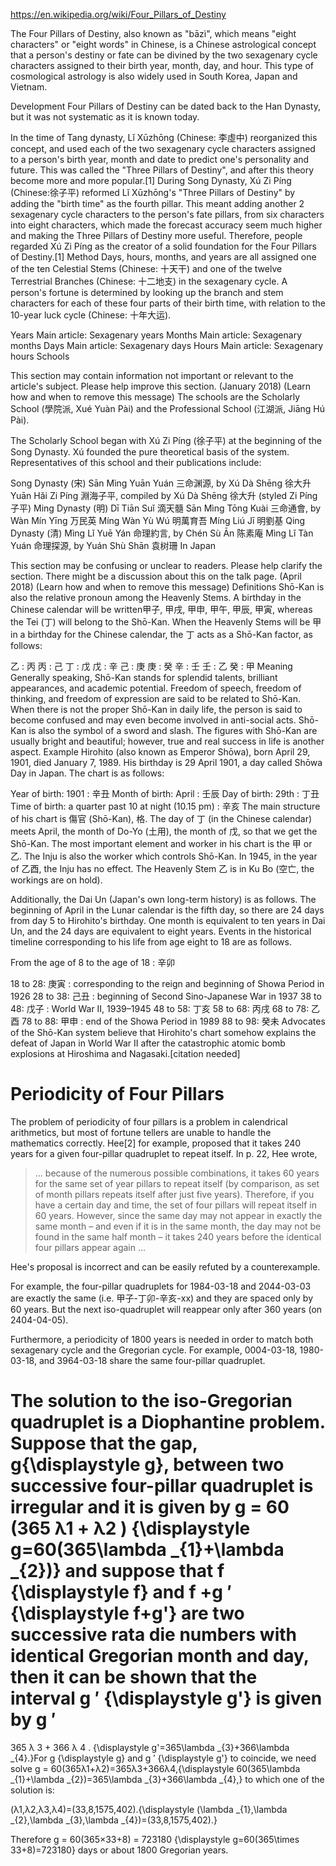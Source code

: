 https://en.wikipedia.org/wiki/Four_Pillars_of_Destiny

The Four Pillars of Destiny, also known as "bāzì", which means "eight characters" or "eight words" in Chinese, is a Chinese astrological concept that a person's destiny or fate can be divined by the two sexagenary cycle characters assigned to their birth year, month, day, and hour. This type of cosmological astrology is also widely used in South Korea, Japan and Vietnam.

Development
Four Pillars of Destiny can be dated back to the Han Dynasty, but it was not systematic as it is known today.

In the time of Tang dynasty, Lǐ Xūzhōng (Chinese: 李虛中) reorganized this concept, and used each of the two sexagenary cycle characters assigned to a person's birth year, month and date to predict one's personality and future. This was called the "Three Pillars of Destiny", and after this theory become more and more popular.[1]
During Song Dynasty, Xú Zi Píng (Chinese:徐子平) reformed Lǐ Xūzhōng's "Three Pillars of Destiny" by adding the "birth time" as the fourth pillar. This meant adding another 2 sexagenary cycle characters to the person's fate pillars, from six characters into eight characters, which made the forecast accuracy seem much higher and making the Three Pillars of Destiny more useful. Therefore, people regarded Xú Zi Píng as the creator of a solid foundation for the Four Pillars of Destiny.[1]
Method
Days, hours, months, and years are all assigned one of the ten Celestial Stems (Chinese: 十天干) and one of the twelve Terrestrial Branches (Chinese: 十二地支) in the sexagenary cycle. A person's fortune is determined by looking up the branch and stem characters for each of these four parts of their birth time, with relation to the 10-year luck cycle (Chinese: 十年大运).

Years
Main article: Sexagenary years
Months
Main article: Sexagenary months
Days
Main article: Sexagenary days
Hours
Main article: Sexagenary hours
Schools

This section may contain information not important or relevant to the article's subject. Please help improve this section. (January 2018) (Learn how and when to remove this message)
The schools are the Scholarly School (學院派, Xué Yuàn Pài) and the Professional School (江湖派, Jiāng Hú Pài).

The Scholarly School began with Xú Zi Píng (徐子平) at the beginning of the Song Dynasty. Xú founded the pure theoretical basis of the system. Representatives of this school and their publications include:

Song Dynasty (宋)
Sān Mìng Yuān Yuán 三命渊源, by Xú Dà Shēng 徐大升
Yuān Hǎi Zi Píng 淵海子平, compiled by Xú Dà Shēng 徐大升 (styled Zi Píng 子平)
Ming Dynasty (明)
Dī Tiān Suǐ 滴天髓
Sān Mìng Tōng Kuài 三命通會, by Wàn Mín Yīng 万民英
Míng Wàn Yù Wú 明萬育吾
Míng Liú Jī 明劉基
Qing Dynasty (清)
Mìng Lǐ Yuē Yán 命理約言, by Chén Sù Ān 陈素庵
Mìng Lǐ Tàn Yuán 命理探源, by Yuán Shù Shān 袁树珊
In Japan

This section may be confusing or unclear to readers. Please help clarify the section. There might be a discussion about this on the talk page. (April 2018) (Learn how and when to remove this message)
Definitions
Shō-Kan is also the relative pronoun among the Heavenly Stems. A birthday in the Chinese calendar will be written甲子, 甲戌, 甲申, 甲午, 甲辰, 甲寅, whereas the Tei (丁) will belong to the Shō-Kan. When the Heavenly Stems will be 甲 in a birthday for the Chinese calendar, the 丁 acts as a Shō-Kan factor, as follows:

乙 : 丙
丙 : 己
丁 : 戊
戊 : 辛
己 : 庚
庚 : 癸
辛 : 壬
壬 : 乙
癸 : 甲
Meaning
Generally speaking, Shō-Kan stands for splendid talents, brilliant appearances, and academic potential.
Freedom of speech, freedom of thinking, and freedom of expression are said to be related to Shō-Kan.
When there is not the proper Shō-Kan in daily life, the person is said to become confused and may even become involved in anti-social acts.
Shō-Kan is also the symbol of a sword and slash.
The figures with Shō-Kan are usually bright and beautiful; however, true and real success in life is another aspect.
Example
Hirohito (also known as Emperor Shōwa), born April 29, 1901, died January 7, 1989. His birthday is 29 April 1901, a day called Shōwa Day in Japan.
The chart is as follows:

Year of birth: 1901 : 辛丑
Month of birth: April : 壬辰
Day of birth: 29th : 丁丑
Time of birth: a quarter past 10 at night (10.15 pm) : 辛亥
The main structure of his chart is 傷官 (Shō-Kan), 格.
The day of 丁 (in the Chinese calendar) meets April, the month of Do-Yo (土用), the month of 戊, so that we get the Shō-Kan. The most important element and worker in his chart is the 甲 or 乙. The Inju is also the worker which controls Shō-Kan. In 1945, in the year of 乙酉, the Inju has no effect. The Heavenly Stem 乙 is in Ku Bo (空亡, the workings are on hold).

Additionally, the Dai Un (Japan's own long-term history) is as follows. The beginning of April in the Lunar calendar is the fifth day, so there are 24 days from day 5 to Hirohito's birthday. One month is equivalent to ten years in Dai Un, and the 24 days are equivalent to eight years. Events in the historical timeline corresponding to his life from age eight to 18 are as follows.

From the age of 8 to the age of 18 : 辛卯

18 to 28: 庚寅 : corresponding to the reign and beginning of Showa Period in 1926
28 to 38: 己丑 : beginning of Second Sino-Japanese War in 1937
38 to 48: 戊子 : World War II, 1939–1945
48 to 58: 丁亥
58 to 68: 丙戌
68 to 78: 乙酉
78 to 88: 甲申 : end of the Showa Period in 1989
88 to 98: 癸未
Advocates of the Shō-Kan system believe that Hirohito's chart somehow explains the defeat of Japan in World War II after the catastrophic atomic bomb explosions at Hiroshima and Nagasaki.[citation needed]

# Periodicity of Four Pillars

The problem of periodicity of four pillars is a problem in calendrical arithmetics, but most of fortune tellers are unable to handle the mathematics correctly. Hee[2] for example, proposed that it takes 240 years for a given four-pillar quadruplet to repeat itself. In p. 22, Hee wrote,

>... because of the numerous possible combinations, it takes 60 years for the same set of year pillars to repeat itself (by comparison, as set of month pillars repeats itself after just five years). Therefore, if you have a certain day and time, the set of four pillars will repeat itself in 60 years. However, since the same day may not appear in exactly the same month – and even if it is in the same month, the day may not be found in the same half month – it takes 240 years before the identical four pillars appear again ...

Hee's proposal is incorrect and can be easily refuted by a counterexample.

For example, the four-pillar quadruplets for 1984-03-18 and 2044-03-03 are exactly the same (i.e. 甲子-丁卯-辛亥-xx) and they are spaced only by 60 years. But the next iso-quadruplet will reappear only after 360 years (on 2404-04-05).

Furthermore, a periodicity of 1800 years is needed in order to match both sexagenary cycle and the Gregorian cycle. For example, 0004-03-18, 1980-03-18, and 3964-03-18 share the same four-pillar quadruplet.

The solution to the iso-Gregorian quadruplet is a Diophantine problem. Suppose that the gap,
g{\displaystyle g}, between two successive four-pillar quadruplet is irregular and it is given by
g = 60 (365 λ1 + λ2 ) {\displaystyle g=60(365\lambda _{1}+\lambda _{2})} and suppose that
f {\displaystyle f} and
f +g
′
{\displaystyle f+g'} are two successive rata die numbers with identical Gregorian month and day, then it can be shown that the interval
g
′
{\displaystyle g'} is given by
g
′
=
365
λ
3
+
366
λ
4
.
{\displaystyle g'=365\lambda _{3}+366\lambda _{4}.}For
g
{\displaystyle g} and
g
′
{\displaystyle g'} to coincide, we need solve
g = 60(365λ1+λ2)=365λ3+366λ4,{\displaystyle 60(365\lambda _{1}+\lambda _{2})=365\lambda _{3}+366\lambda _{4},}
to which one of the solution is:

(λ1,λ2,λ3,λ4)=(33,8,1575,402).{\displaystyle (\lambda _{1},\lambda _{2},\lambda _{3},\lambda _{4})=(33,8,1575,402).}

Therefore
g = 60(365×33+8) = 723180 {\displaystyle g=60(365\times 33+8)=723180} days or about 1800 Gregorian years.

